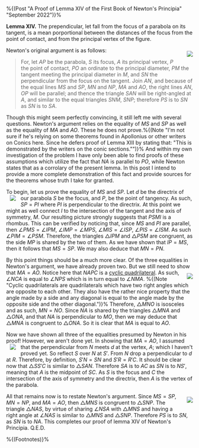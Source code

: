 <!--
("A Proof of Lemma XIV of the First Book of Newton's Principia" 
 (july 16 2022)
 "blog/optics.html")
-->

%{(Post "A Proof of Lemma XIV of the First Book of Newton's Principia"
   "September 2022")}%

**Lemma XIV.** The prependicular, let fall from the focus of a parabola on its
tangent, is a mean porportional between the distances of the focus from the 
point of contact, and from the principal vertex of the figure.

<img src='/home/kiand/fun/website/static/lemma14/lemma14.png' 
     align='right'
     style='padding: 10px 0px 10px 10px; max-width: 50%'>
Newton's original argument is as follows:

>For, let $AP$ be the parabola, $S$ its focus, $A$ its principal vertex, $P$
>the point of contact, $PO$ an ordinate to the principal diameter, $PM$ the 
>tangent meeting the principal diameter in $M$, and $SN$ the perpendicular from
>the focus on the tangent. Join $AN$, and because of the equal lines $MS$ and 
>$SP$, $MN$ and $NP$, $MA$ and $AO$, the right lines $AN$, $OP$ will be 
>parallel; and thence the triangle $SAN$ will be right-angled at $A$, and 
>similar to the equal triangles $SNM$, $SNP$; therefore $PS$ is to $SN$ as $SN$
>is to $SA$.

Though this might seem perfectly convincing, it still left me with several
questions. Newton's argument relies on the equality of $MS$ and $SP$ as well
as the equality of $MA$ and $AO$. These he does not prove.%{(Note "I'm not sure
if he's relying on some theorems found in Apollonius or other writers on Conics 
here. Since he defers proof of Lemma XIII by stating that: \"This is 
demonstrated by the writers on the conic sections.\"")}% And within my own 
investigation of the problem I have only been able to find proofs of these 
assumptions which utilize the fact that $NA$ is parallel to $PO$, while Newton 
states that as a corrolary of the present lemma. In this post I intend to 
provide a more complete demonstration of this fact and provide sources for the 
theorems whose truth I take for granted.

To begin, let us prove the equality of $MS$ and $SP$. Let $d$ be the directrix
of our parabola $S$ be the focus, and $P$, be the point of tangency. As such,
<img src='/home/kiand/fun/website/static/lemma14/lemma14-1.png' 
     align='left'
     style='padding: 0px 10px 10px 10px; max-width: 50%'>
$SP = PI$ where $PI$ is perpendicular to the directrix. At this point we might
as well connect $I$ to the intersection of the tangent and the axis of symmetry,
$M$. Our resulting picture strongly suggests that $PSMI$ is a rhombus. This can
be verified by noticing that, since $MS$ and $PI$ are parallel, then
$\angle PMS = \angle IPM$, $\angle IMP = \angle MPS$, $\angle MIS = \angle ISP$,
$\angle PIS = \angle ISM$. As such $\angle PIM = \angle PSM$. Therefore, the
triangles $\triangle IPM$ and $\triangle PSM$ are congruent, as the side $MP$
is shared by the two of them. As we have shown that $IP = MS$, then it follows
that $MS = SP$. We may also deduce that $MN = PN$.

By this point things should be a much more clear. Of the three equalities in
Newton's argument, we have already proven two. But we still need to show that
$MA = AO$.
<img src='/home/kiand/fun/website/static/lemma14/lemma14-2.png' 
     align='right'
     style='padding: 10px 0px 0px 0px; max-width: 50%'>
Notice here that $NAPC$ is a 
[cyclic quadrilateral](https://en.wikipedia.org/wiki/Cyclic_quadrilateral).
As such, $\angle NCA$ is equal to $\angle NPS$ which is in turn equal to 
$\angle NMA$.  %{(Note "Cyclic quadrilaterals are quadrilaterals which have two 
right angles which are opposite to each other. They also have the rather nice 
property that the angle made by a side and any diagonal is equal to the angle 
made by the opposite side and the other diagonal.")}% Therefore, 
$\triangle MNO$ is isosceles and as such, $MN = NO$. Since $NA$ is shared by 
the triangles $\triangle MNA$ and $\triangle ONA$, and that $NA$ is 
perpendicular to $MO$, then we may deduce that $\triangle MNA$ is congruent to 
$\triangle ONA$. So it is clear that $MA$ is equal to $AO$.

Now we have shown all three of the equalities presumed by Newton in his proof!
However, we aren't done yet. In showing that $MA = AO$, I assumed that the 
<img src='/home/kiand/fun/website/static/lemma14/lemma14-3.png' 
     align='left'
     style='padding: 0px 10px 10px 10px; max-width: 50%'>
perpendicular from $N$ meets $d$ at the vertex, $A$;
which I haven't proved yet. So reflect $S$ over $N$ at $S'$. From $N$ drop a 
perpendicular to $d$ at $R$. Therefore, by definition, $S'N = SN$ and
$S'R = R'C$. It should be clear now that $\triangle SS'C$ is similar to 
$\triangle SAN$. Therefore $SA$ is to $AC$ as $SN$ is to $NS'$, meaning that 
$A$ is the midpoint of $SC$. As $S$ is the focus and $C$ the intersection of the
axis of symmetry and the directrix, then $A$ is the vertex of the parabola.

All that remains now is to restate Newton's argument. Since $MS = SP$,
<img src='/home/kiand/fun/website/static/lemma14/lemma14.png' 
     align='right'
     style='padding: 10px 0px 10px 10px; max-width: 50%'>
$MN = NP$, and $MA = AO$, then $\triangle MNS$ is congruent to $\triangle SNP$.
The triangle $\triangle NAS$, by virtue of sharing $\angle NSA$ with 
$\triangle MNS$ and having a right angle at $\angle NAS$ is similar to 
$\triangle MNS$ and $\triangle SNP$. Therefore $PS$ is to $SN$, as $SN$ is to
$NA$. This completes our proof of lemma XIV of Newton's Principia. Q.E.D.

%{(Footnotes)}%
